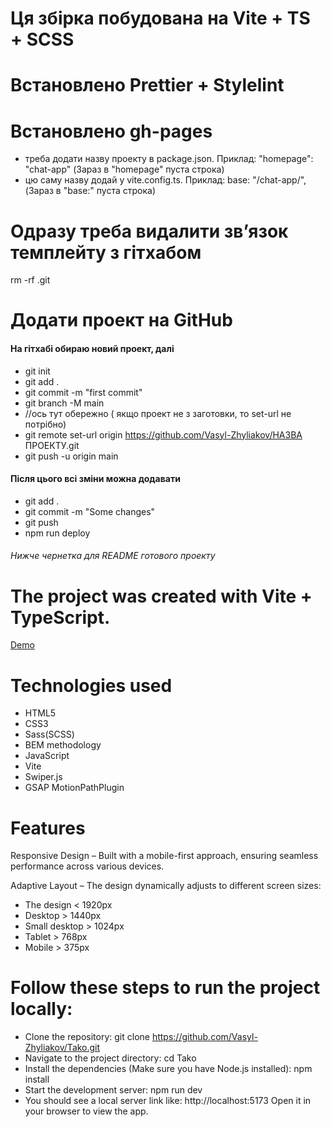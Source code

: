 # Ця збірка побудована на Vite + TS + SCSS

# Встановлено Prettier + Stylelint

# Встановлено gh-pages

- треба додати назву проекту в package.json. Приклад: "homepage": "chat-app" (Зараз в "homepage" пуста строка)
- цю саму назву додай у vite.config.ts. Приклад: base: "/chat-app/", (Зараз в "base:" пуста строка)

# Одразу треба видалити зв’язок темплейту з гітхабом
rm -rf .git

# Додати проект на GitHub

#### На гітхабі обираю новий проект, далі

- git init
- git add .
- git commit -m "first commit"
- git branch -M main
- //ось тут обережно ( якщо проект не з заготовки, то set-url не потрібно)
- git remote set-url origin https://github.com/Vasyl-Zhyliakov/НАЗВА ПРОЕКТУ.git
- git push -u origin main

#### Після цього всі зміни можна додавати

- git add .
- git commit -m "Some changes"
- git push
- npm run deploy

###### Нижче чернетка для README готового проекту

# The project was created with Vite + TypeScript.

[Demo](https://vasyl-zhyliakov.github.io/Tako/)

# Technologies used

- HTML5
- CSS3
- Sass(SCSS)
- BEM methodology
- JavaScript
- Vite
- Swiper.js
- GSAP MotionPathPlugin

# Features

Responsive Design – Built with a mobile-first approach, ensuring seamless performance across various devices.

Adaptive Layout – The design dynamically adjusts to different screen sizes:

- The design < 1920px
- Desktop > 1440px
- Small desktop > 1024px
- Tablet > 768px
- Mobile > 375px

# Follow these steps to run the project locally:

- Clone the repository:
  git clone https://github.com/Vasyl-Zhyliakov/Tako.git
- Navigate to the project directory:
  cd Tako
- Install the dependencies (Make sure you have Node.js installed):
  npm install
- Start the development server:
  npm run dev
- You should see a local server link like:
  http://localhost:5173
  Open it in your browser to view the app.
